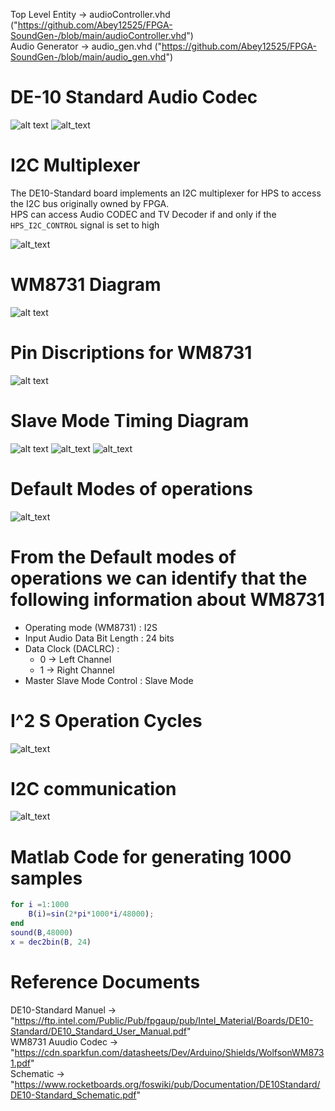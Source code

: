 Top Level Entity -> audioController.vhd ("https://github.com/Abey12525/FPGA-SoundGen-/blob/main/audioController.vhd")  
Audio Generator -> audio_gen.vhd ("https://github.com/Abey12525/FPGA-SoundGen-/blob/main/audio_gen.vhd")
# DE-10 Standard Audio Codec
![alt text](https://github.com/Abey12525/FPGA-SoundGen-/blob/main/TestBenchScreenShots/DE-10.PNG?raw=true)
![alt_text](https://github.com/Abey12525/FPGA-SoundGen-/blob/main/TestBenchScreenShots/WM8731-DE10.PNG)

# I2C Multiplexer 
The DE10-Standard board implements an I2C multiplexer for HPS to access the I2C bus originally owned by FPGA.   
HPS can access Audio CODEC and TV Decoder if and only if the `HPS_I2C_CONTROL` signal is set to high 

![alt_text](https://github.com/Abey12525/FPGA-SoundGen-/blob/main/TestBenchScreenShots/I2C_Diagram.PNG)

# WM8731 Diagram
![alt text](https://github.com/Abey12525/FPGA-SoundGen-/blob/main/TestBenchScreenShots/WM8731.PNG?raw=true)
# Pin Discriptions for WM8731 
![alt text](https://github.com/Abey12525/FPGA-SoundGen-/blob/main/TestBenchScreenShots/WM873_PIN.PNG?raw=true)
# Slave Mode Timing Diagram 
![alt text](https://github.com/Abey12525/FPGA-SoundGen-/blob/main/TestBenchScreenShots/TimingDiagramWM8731.PNG)
![alt_text](https://github.com/Abey12525/FPGA-SoundGen-/blob/main/TestBenchScreenShots/TimingDiagram_Table.PNG)
![alt_text](https://github.com/Abey12525/FPGA-SoundGen-/blob/main/TestBenchScreenShots/TimingDiagram_Table2.PNG)


# Default Modes of operations 
![alt_text](https://github.com/Abey12525/FPGA-SoundGen-/blob/main/TestBenchScreenShots/Defaults.PNG)

# From the Default modes of operations we can identify that the following information about WM8731
* Operating mode (WM8731) : I2S  
* Input Audio Data Bit Length : 24 bits  
* Data Clock (DACLRC) :
    + 0 -> Left Channel  
    + 1 -> Right Channel   
* Master Slave Mode Control : Slave Mode  

# I^2 S Operation Cycles
![alt_text](https://github.com/Abey12525/FPGA-SoundGen-/blob/main/TestBenchScreenShots/I2S.PNG)

# I2C communication 
![alt_text](https://github.com/Abey12525/FPGA-SoundGen-/blob/main/TestBenchScreenShots/I2S_data.PNG)

# Matlab Code for generating 1000 samples 
```matlab
for i =1:1000
    B(i)=sin(2*pi*1000*i/48000);
end
sound(B,48000)
x = dec2bin(B, 24)
```


# Reference Documents  
DE10-Standard Manuel -> "https://ftp.intel.com/Public/Pub/fpgaup/pub/Intel_Material/Boards/DE10-Standard/DE10_Standard_User_Manual.pdf"  
WM8731 Auudio Codec -> "https://cdn.sparkfun.com/datasheets/Dev/Arduino/Shields/WolfsonWM8731.pdf"  
Schematic -> "https://www.rocketboards.org/foswiki/pub/Documentation/DE10Standard/DE10-Standard_Schematic.pdf"  


